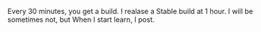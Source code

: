 Every 30 minutes, you get a build. I realase a Stable build at 1 hour.
I will be sometimes not, but When I start learn, I post.
